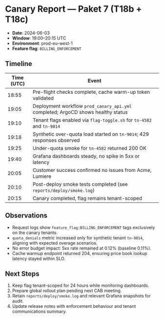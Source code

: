 # Canary Report — Paket 7 (T18b + T18c)

- **Date**: 2024-06-03
- **Window**: 19:00–20:15 UTC
- **Environment**: prod-eu-west-1
- **Feature flag**: `BILLING_ENFORCEMENT`

## Timeline
| Time (UTC) | Event |
|------------|-------|
| 18:55      | Pre-flight checks complete, cache warm-up token validated |
| 19:05      | Deployment workflow `prod_canary_api.yml` completed; ArgoCD shows healthy status |
| 19:10      | Tenant flags enabled via `flag-toggle.sh` for `tn-4582` and `tn-9014` |
| 19:18      | Synthetic over-quota load started on `tn-9014`; 429 responses observed |
| 19:25      | Under-quota smoke for `tn-4582` returned 200 OK |
| 19:40      | Grafana dashboards steady, no spike in 5xx or latency |
| 20:05      | Customer success confirmed no issues from Acme, Lumiere |
| 20:10      | Post-deploy smoke tests completed (see `reports/deploy/smoke.log`) |
| 20:15      | Canary completed, flag remains tenant-scoped |

## Observations
- Request logs show `feature_flag:BILLING_ENFORCEMENT` tags exclusively on the canary tenants.
- `quota_denials` metric increased only for synthetic tenant `tn-9014`, aligning with expected overage scenarios.
- No error budget impact: 5xx rate remained at 0.12% (baseline 0.11%).
- Cache warmup endpoint returned 204, ensuring price book lookup latency stayed within SLO.

## Next Steps
1. Keep flag tenant-scoped for 24 hours while monitoring dashboards.
2. Prepare global rollout plan pending next CAB meeting.
3. Retain `reports/deploy/smoke.log` and relevant Grafana snapshots for audit.
4. Update release notes with enforcement behaviour and tenant communications summary.

